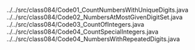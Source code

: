 ../../src/class084/Code01_CountNumbersWithUniqueDigits.java
../../src/class084/Code02_NumbersAtMostGivenDigitSet.java
../../src/class084/Code03_CountOfIntegers.java
../../src/class084/Code04_CountSpecialIntegers.java
../../src/class084/Code04_NumbersWithRepeatedDigits.java
